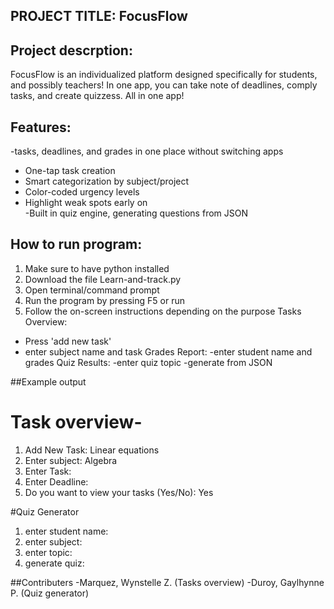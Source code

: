 ## PROJECT TITLE: FocusFlow
## Project descrption:
FocusFlow is an individualized platform designed specifically for students, and possibly teachers! 
In one app, you can take note of deadlines, comply tasks, and create quizzess. All in one app!

## Features:
-tasks, deadlines, and grades in one place without switching apps
-	One-tap task creation
-	Smart categorization by subject/project
-	Color-coded urgency levels
 -	Highlight weak spots early on  
-Built in quiz engine, generating questions from JSON


## How to run program:
1. Make sure to have python installed
2. Download the file Learn-and-track.py
3. Open terminal/command prompt
4. Run the program by pressing F5 or run
5. Follow the on-screen instructions depending on the purpose
Tasks Overview:
-	Press 'add new task'
-	enter subject name and task
Grades Report:
-enter student name and grades
Quiz Results:
-enter quiz topic
-generate from JSON

##Example output
# Task overview-
1. Add New Task: Linear equations
2. Enter subject: Algebra
3. Enter Task: 
4. Enter Deadline:
5. Do you want to view your tasks (Yes/No): Yes

#Quiz Generator
 1. enter student name:
 2.  enter subject:
 3. enter topic:
 4. generate quiz:

##Contributers
-Marquez, Wynstelle Z. (Tasks overview)
-Duroy, Gaylhynne P. (Quiz generator)


